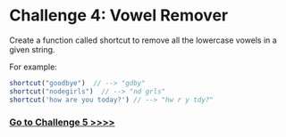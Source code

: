 # Challenge 4: Vowel Remover

Create a function called shortcut to remove all the lowercase vowels in a given string.

For example:

```js
shortcut("goodbye")  // --> "gdby"
shortcut("nodegirls")  // --> "nd grls"
shortcut('how are you today?') // --> "hw r y tdy?"
```

### [Go to Challenge 5 >>>>](https://github.com/node-girls/beginners-javascript/blob/master/challenge05.md)

